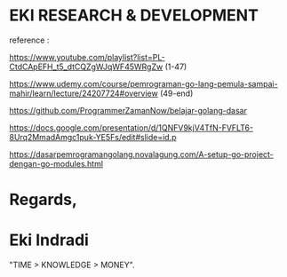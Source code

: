 # EKI RESEARCH & DEVELOPMENT

reference : 

https://www.youtube.com/playlist?list=PL-CtdCApEFH_t5_dtCQZgWJqWF45WRgZw (1-47)

https://www.udemy.com/course/pemrograman-go-lang-pemula-sampai-mahir/learn/lecture/24207724#overview (49-end)

https://github.com/ProgrammerZamanNow/belajar-golang-dasar

https://docs.google.com/presentation/d/1QNFV9kjV4TfN-FVFLT6-8Urq2MmadAmgc1puk-YE5Fs/edit#slide=id.p

https://dasarpemrogramangolang.novalagung.com/A-setup-go-project-dengan-go-modules.html



# Regards,

# Eki Indradi
"TIME > KNOWLEDGE > MONEY".